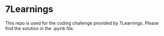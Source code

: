 # 7Learnings
This repo is used for the coding challenge provided by 7Learnings. Please find the solution in the .ipynb file.
